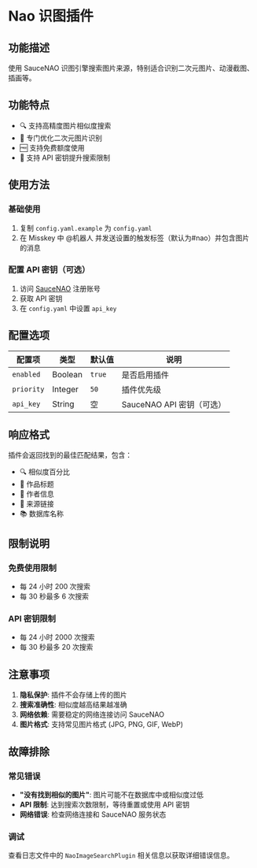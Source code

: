 # Nao 识图插件

## 功能描述

使用 SauceNAO 识图引擎搜索图片来源，特别适合识别二次元图片、动漫截图、插画等。

## 功能特点

- 🔍 支持高精度图片相似度搜索
- 🎨 专门优化二次元图片识别
- 🆓 支持免费额度使用
- 🔑 支持 API 密钥提升搜索限制

## 使用方法

### 基础使用
1. 复制 `config.yaml.example` 为 `config.yaml`
2. 在 Misskey 中 @机器人 并发送设置的触发标签（默认为#nao）并包含图片的消息

### 配置 API 密钥（可选）
1. 访问 [SauceNAO](https://saucenao.com/user.php) 注册账号
2. 获取 API 密钥
3. 在 `config.yaml` 中设置 `api_key`

## 配置选项

| 配置项 | 类型 | 默认值 | 说明 |
|--------|------|--------|------|
| `enabled` | Boolean | `true` | 是否启用插件 |
| `priority` | Integer | `50` | 插件优先级 |
| `api_key` | String | 空 | SauceNAO API 密钥（可选） |

## 响应格式

插件会返回找到的最佳匹配结果，包含：
- 🔍 相似度百分比
- 📝 作品标题
- 👤 作者信息
- 🔗 来源链接
- 📚 数据库名称

## 限制说明

### 免费使用限制
- 每 24 小时 200 次搜索
- 每 30 秒最多 6 次搜索

### API 密钥限制
- 每 24 小时 2000 次搜索
- 每 30 秒最多 20 次搜索

## 注意事项

1. **隐私保护**: 插件不会存储上传的图片
2. **搜索准确性**: 相似度越高结果越准确
3. **网络依赖**: 需要稳定的网络连接访问 SauceNAO
4. **图片格式**: 支持常见图片格式 (JPG, PNG, GIF, WebP)

## 故障排除

### 常见错误
- **"没有找到相似的图片"**: 图片可能不在数据库中或相似度过低
- **API 限制**: 达到搜索次数限制，等待重置或使用 API 密钥
- **网络错误**: 检查网络连接和 SauceNAO 服务状态

### 调试
查看日志文件中的 `NaoImageSearchPlugin` 相关信息以获取详细错误信息。
